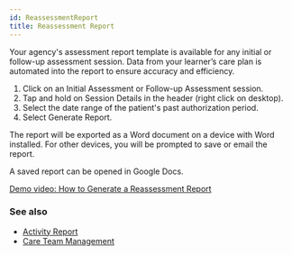 ```yaml
---
id: ReassessmentReport
title: Reassessment Report
---
```

Your agency's assessment report template is available for any initial or follow-up assessment session. Data from your learner’s care plan is automated into the report to ensure accuracy and efficiency. 

1. Click on an Initial Assessment or Follow-up Assessment session.
2. Tap and hold on Session Details in the header (right click on desktop).
3. Select the date range of the patient's past authorization period.
4. Select Generate Report. 

The report will be exported as a Word document on a device with Word installed. For other devices, you will be prompted to save or email the report. 

A saved report can be opened in Google Docs. 

[Demo video: How to Generate a Reassessment Report](https://youtu.be/GokNJN8PvQo "Title")

### See also
- [Activity Report](Reports/ActivityReport.md)
- [Care Team Management](Reports/CareTeamManagement.md)